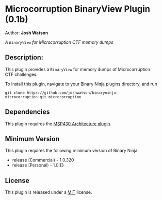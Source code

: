 # Microcorruption BinaryView Plugin (0.1b)
Author: **Josh Watson**

_A `BinaryView` for Microcorruption CTF memory dumps_

## Description:

This plugin provides a `BinaryView` for memory dumps of Microcorruption CTF challenges.

To install this plugin, navigate to your Binary Ninja plugins directory, and run

`git clone https://github.com/joshwatson/binaryninja-microcorruption.git microcorruption`

## Dependencies

This plugin requires the [MSP430 Architecture plugin](https://github.com/joshwatson/binaryninja-msp430).

## Minimum Version

This plugin requires the following minimum version of Binary Ninja:

 * release (Commercial) - 1.0.320
 * release (Personal) - 1.0.13

## License

This plugin is released under a [MIT](LICENSE) license.
